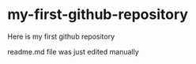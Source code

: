 # my-first-github-repository
Here is my first github repository 

readme.md file was just edited manually
